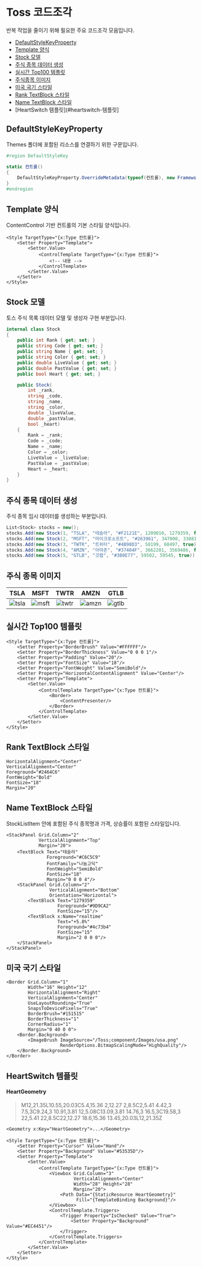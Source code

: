 # Toss 코드조각
반복 작업을 줄이기 위해 필요한 주요 코드조각 모음입니다.

- [DefaultStyleKeyProperty](#defaultstylekeyproperty)
- [Template 양식](#template-양식)
- [Stock 모델](#stock-모델)
- [주식 종목 데이터 생성](#주식-종목-데이터-생성)
- [실시간 Top100 템플릿](#실시간-top100-템플릿)
- [주식종목 이미지](#)
- [미국 국기 스타일](#미국-국기-)
- [Rank TextBlock 스타일](#rank-textblock-스타일)
- [Name TextBlock 스타일](#)
- [HeartSwitch 템플릿](#heartswitch-템플릿]

## DefaultStyleKeyProperty
Themes 폴더에 포함된 리소스를 연결하기 위한 구문입니다.
```csharp
#region DefaultStyleKey

static 컨트롤()
{
    DefaultStyleKeyProperty.OverrideMetadata(typeof(컨트롤), new FrameworkPropertyMetadata(typeof(컨트롤)));
}
#endregion
```

## Template 양식
ContentControl 기반 컨트롤의 기본 스타일 양식입니다.
```xaml
<Style TargetType="{x:Type 컨트롤}">
    <Setter Property="Template">
        <Setter.Value>
            <ControlTemplate TargetType="{x:Type 컨트롤}">
                <!-- 내용 -->
            </ControlTemplate>
        </Setter.Value>
    </Setter>
</Style>
```

## Stock 모델
토스 주식 목록 데이터 모델 및 생성자 구현 부분입니다.

```csharp
internal class Stock
{
    public int Rank { get; set; }
    public string Code { get; set; }
    public string Name { get; set; }
    public string Color { get; set; }
    public double LiveValue { get; set; }
    public double PastValue { get; set; }
    public bool Heart { get; set; }

    public Stock(
        int _rank, 
        string _code, 
        string _name, 
        string _color, 
        double _liveValue, 
        double _pastValue, 
        bool _heart)
    {
        Rank = _rank;
        Code = _code;
        Name = _name;
        Color = _color;
        LiveValue = _liveValue;
        PastValue = _pastValue;
        Heart = _heart;
    }
}
```

## 주식 종목 데이터 생성
주식 종목 임시 데이터를 생성하는 부분입니다.
```csharp
List<Stock> stocks = new();
stocks.Add(new Stock(1, "TSLA", "테슬라", "#F2121E", 1209010, 1279359, false));
stocks.Add(new Stock(2, "MSFT", "마이크로소프트", "#263961", 347000, 338810, true));
stocks.Add(new Stock(3, "TWTR", "트위터", "#4B98D3", 58199, 60497, true));
stocks.Add(new Stock(4, "AMZN", "아마존", "#37404F", 3662201, 3569486, false));
stocks.Add(new Stock(5, "GTLB", "깃랩", "#3B0E77", 59502, 59545, true));
```

## 주식 종목 이미지
| TSLA | MSFT | TWTR | AMZN | GTLB |
|:----:|:----:|:----:|:----:|:----:|
| ![tsla](https://user-images.githubusercontent.com/52397976/165555756-6f739738-7df8-449a-9000-c34be9fd5447.png) | ![msft](https://user-images.githubusercontent.com/52397976/165555859-33017fd4-69b3-4979-9431-636c181c4a2f.png) | ![twtr](https://user-images.githubusercontent.com/52397976/165555907-7ca0074f-7e52-436f-9aa4-947af04c64c3.png) | ![amzn](https://user-images.githubusercontent.com/52397976/165555947-a6fa7ba0-23c2-46b9-8b6a-5cf018ece0ca.png) | ![gtlb](https://user-images.githubusercontent.com/52397976/165555984-e65c9b83-4763-4927-93f9-42429ced1dcb.png) |

## 실시간 Top100 템플릿
```xaml
<Style TargetType="{x:Type 컨트롤}">
    <Setter Property="BorderBrush" Value="#FFFFFF"/>
    <Setter Property="BorderThickness" Value="0 0 0 1"/>
    <Setter Property="Padding" Value="20"/>
    <Setter Property="FontSize" Value="18"/>
    <Setter Property="FontWeight" Value="SemiBold"/>
    <Setter Property="HorizontalContentAlignment" Value="Center"/>
    <Setter Property="Template">
        <Setter.Value>
            <ControlTemplate TargetType="{x:Type 컨트롤}">
                <Border>
                    <ContentPresenter/>
                </Border>
            </ControlTemplate>
        </Setter.Value>
    </Setter>
</Style>
```

## Rank TextBlock 스타일

```xaml
HorizontalAlignment="Center"
VerticalAlignment="Center"
Foreground="#2464C6"
FontWeight="Bold"
FontSize="18"
Margin="20"
```

## Name TextBlock 스타일
StockListItem 안에 포함된 주식 종목명과 가격, 상승률이 포함된 스타일입니다.
```xaml
<StackPanel Grid.Column="2"
            VerticalAlignment="Top"
            Margin="20">
    <TextBlock Text="테슬라"
               Foreground="#C6C5C9"
               FontFamily="나눔고딕"
               FontWeight="SemiBold"
               FontSize="18"
               Margin="0 0 0 4"/>
    <StackPanel Grid.Column="2" 
                VerticalAlignment="Bottom"
                Orientation="Horizontal">
        <TextBlock Text="1279359"
                   Foreground="#9D9CA2"
                   FontSize="15"/>
        <TextBlock x:Name="realtime" 
                   Text="+5.8%"
                   Foreground="#4c73b4"
                   FontSize="15"
                   Margin="2 0 0 0"/>
    </StackPanel>
</StackPanel>
```

## 미국 국기 스타일
```xaml
<Border Grid.Column="1"
        Width="16" Height="12"
        HorizontalAlignment="Right"
        VerticalAlignment="Center"
        UseLayoutRounding="True"
        SnapsToDevicePixels="True"
        BorderBrush="#151515"
        BorderThickness="1"
        CornerRadius="1"
        Margin="0 40 0 0">
    <Border.Background>
        <ImageBrush ImageSource="/Toss;component/Images/usa.png"
                    RenderOptions.BitmapScalingMode="HighQuality"/>
    </Border.Background>
</Border>
```

## HeartSwitch 템플릿

#### HeartGeometry
> M12,21.35L10.55,20.03C5.4,15.36 2,12.27 2,8.5C2,5.41 4.42,3 7.5,3C9.24,3 10.91,3.81 12,5.08C13.09,3.81 14.76,3 16.5,3C19.58,3 22,5.41 22,8.5C22,12.27 18.6,15.36 13.45,20.03L12,21.35Z
```xaml
<Geometry x:Key="HeartGeometry">...</Geometry>

<Style TargetType="{x:Type 컨트롤}">
    <Setter Property="Cursor" Value="Hand"/>
    <Setter Property="Background" Value="#53535D"/>
    <Setter Property="Template">
        <Setter.Value>
            <ControlTemplate TargetType="{x:Type 컨트롤}">
                <Viewbox Grid.Column="3" 
                         VerticalAlignment="Center"
                         Width="28" Height="28"
                         Margin="20">
                    <Path Data="{StaticResource HeartGeometry}"
                          Fill="{TemplateBinding Background}"/>
                </Viewbox>
                <ControlTemplate.Triggers>
                    <Trigger Property="IsChecked" Value="True">
                        <Setter Property="Background" Value="#EC4451"/>
                    </Trigger>
                </ControlTemplate.Triggers>
            </ControlTemplate>
        </Setter.Value>
    </Setter>    
</Style>
```
